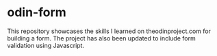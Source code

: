 # odin-form
This repository showcases the skills I learned on theodinproject.com for building a form.
The project has also been updated to include form validation using Javascript.
